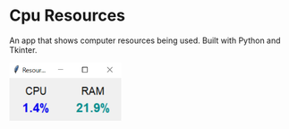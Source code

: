 # Cpu Resources
An app that shows computer resources being used. Built with Python and Tkinter.

<img src="screenshot.png" width=200>